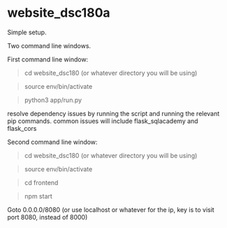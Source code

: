 # website_dsc180a
Simple setup.

Two command line windows.

First command line window:
> cd website_dsc180 (or whatever directory you will be using)

> source env/bin/activate

> python3 app/run.py

resolve dependency issues by running the script and running the relevant pip commands. common issues will include flask_sqlacademy and flask_cors


Second command line window:

> cd website_dsc180 (or whatever directory you will be using)

> source env/bin/activate

> cd frontend

> npm start

Goto 0.0.0.0/8080 (or use localhost or whatever for the ip, key is to visit port 8080, instead of 8000)
